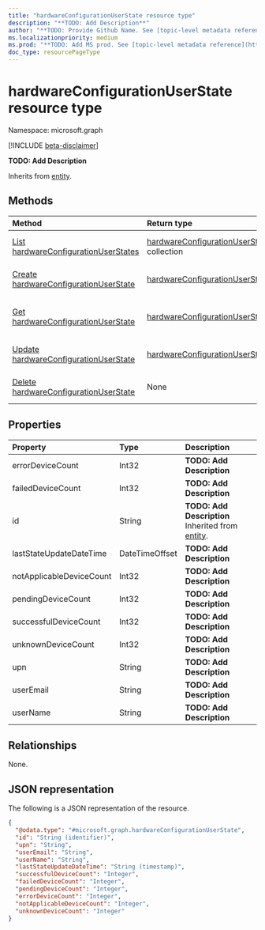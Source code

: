 ```yaml
---
title: "hardwareConfigurationUserState resource type"
description: "**TODO: Add Description**"
author: "**TODO: Provide Github Name. See [topic-level metadata reference](https://msgo.azurewebsites.net/add/document/guidelines/metadata.html#topic-level-metadata)**"
ms.localizationpriority: medium
ms.prod: "**TODO: Add MS prod. See [topic-level metadata reference](https://msgo.azurewebsites.net/add/document/guidelines/metadata.html#topic-level-metadata)**"
doc_type: resourcePageType
---
```


# hardwareConfigurationUserState resource type

Namespace: microsoft.graph

[!INCLUDE [beta-disclaimer](../../includes/beta-disclaimer.md)]

**TODO: Add Description**


Inherits from [entity](../resources/entity.md).

## Methods
|Method|Return type|Description|
|:---|:---|:---|
|[List hardwareConfigurationUserStates](../api/intune-hardwareconfigurationuserstate-list.md)|[hardwareConfigurationUserState](../resources/intune-hardwareconfigurationuserstate.md) collection|Get a list of the [hardwareConfigurationUserState](../resources/intune-hardwareconfigurationuserstate.md) objects and their properties.|
|[Create hardwareConfigurationUserState](../api/hardwareconfiguration-post-userrunstates.md)|[hardwareConfigurationUserState](../resources/intune-hardwareconfigurationuserstate.md)|Create a new [hardwareConfigurationUserState](../resources/intune-hardwareconfigurationuserstate.md) object.|
|[Get hardwareConfigurationUserState](../api/intune-hardwareconfigurationuserstate-get.md)|[hardwareConfigurationUserState](../resources/intune-hardwareconfigurationuserstate.md)|Read the properties and relationships of a [hardwareConfigurationUserState](../resources/intune-hardwareconfigurationuserstate.md) object.|
|[Update hardwareConfigurationUserState](../api/intune-hardwareconfigurationuserstate-update.md)|[hardwareConfigurationUserState](../resources/intune-hardwareconfigurationuserstate.md)|Update the properties of a [hardwareConfigurationUserState](../resources/intune-hardwareconfigurationuserstate.md) object.|
|[Delete hardwareConfigurationUserState](../api/intune-hardwareconfigurationuserstate-delete.md)|None|Deletes a [hardwareConfigurationUserState](../resources/intune-hardwareconfigurationuserstate.md) object.|

## Properties
|Property|Type|Description|
|:---|:---|:---|
|errorDeviceCount|Int32|**TODO: Add Description**|
|failedDeviceCount|Int32|**TODO: Add Description**|
|id|String|**TODO: Add Description** Inherited from [entity](../resources/entity.md).|
|lastStateUpdateDateTime|DateTimeOffset|**TODO: Add Description**|
|notApplicableDeviceCount|Int32|**TODO: Add Description**|
|pendingDeviceCount|Int32|**TODO: Add Description**|
|successfulDeviceCount|Int32|**TODO: Add Description**|
|unknownDeviceCount|Int32|**TODO: Add Description**|
|upn|String|**TODO: Add Description**|
|userEmail|String|**TODO: Add Description**|
|userName|String|**TODO: Add Description**|

## Relationships
None.

## JSON representation
The following is a JSON representation of the resource.
<!-- {
  "blockType": "resource",
  "keyProperty": "id",
  "@odata.type": "microsoft.graph.hardwareConfigurationUserState",
  "baseType": "microsoft.graph.entity",
  "openType": false
}
-->
``` json
{
  "@odata.type": "#microsoft.graph.hardwareConfigurationUserState",
  "id": "String (identifier)",
  "upn": "String",
  "userEmail": "String",
  "userName": "String",
  "lastStateUpdateDateTime": "String (timestamp)",
  "successfulDeviceCount": "Integer",
  "failedDeviceCount": "Integer",
  "pendingDeviceCount": "Integer",
  "errorDeviceCount": "Integer",
  "notApplicableDeviceCount": "Integer",
  "unknownDeviceCount": "Integer"
}
```

